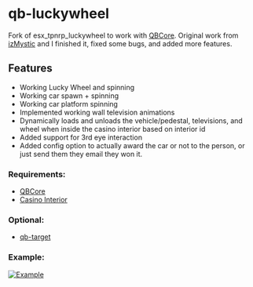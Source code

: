 # qb-luckywheel
Fork of esx_tpnrp_luckywheel to work with [QBCore](https://github.com/qbcore-framework). Original work from [izMystic](https://github.com/izMystic/qb-luckywheel) and I finished it, fixed some bugs, and added more features.

## Features
- Working Lucky Wheel and spinning
- Working car spawn + spinning
- Working car platform spinning
- Implemented working wall television animations
- Dynamically loads and unloads the vehicle/pedestal, televisions, and wheel when inside the casino interior based on interior id
- Added support for 3rd eye interaction
- Added config option to actually award the car or not to the person, or just send them they email they won it.

### Requirements:
- [QBCore](https://github.com/qbcore-framework)
- [Casino Interior](https://forum.cfx.re/t/cayo-perico-casino-dlc-ipl-loader/)

### Optional:
- [qb-target](https://github.com/BerkieBb/qb-target)

### Example:

[![Example](https://res.cloudinary.com/marcomontalbano/image/upload/v1641275520/video_to_markdown/images/video--7afa05d50e0ecd661f2a1a23fe9bc798-c05b58ac6eb4c4700831b2b3070cd403.jpg)](https://i.imgur.com/aoYG0Ge.mp4 "Example")
